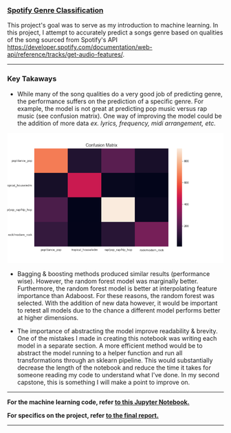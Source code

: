 ### <u>Spotify Genre Classification</u>

This project's goal was to serve as my introduction to machine learning. In this project, I attempt to accurately predict a songs genre based on qualities of the song sourced from Spotify's API https://developer.spotify.com/documentation/web-api/reference/tracks/get-audio-features/.

---
### Key Takaways
* While many of the song qualities do a very good job of predicting genre, the performance suffers on the prediction of a specific genre. For example, the model is not great at predicting pop music versus rap music (see confusion matrix). One way of improving the model could be the addition of more data <i>ex. lyrics, frequency, midi arrangement, etc.</i>

<p align="center">
  <img src="https://github.com/abelpd/Spotify_Genre_Classification_Model/blob/master/Machine%20Learning/confusion_matrix.png" width="600" />
</p>

* Bagging & boosting methods produced similar results (performance wise). However, the random forest model was marginally better. Furthermore, the random forest model is better at interpolating feature importance than Adaboost. For these reasons, the random forest was selected. With the addition of new data however, it would be important to retest all models due to the chance a different model performs better at higher dimensions.

* The importance of abstracting the model improve readability & brevity. One of the mistakes I made in creating this notebook was writing each model in a separate section. A more efficient method would be to abstract the model running to a helper function and run all transformations through an sklearn pipeline. This would substantially decrease the length of the notebook and reduce the time it takes for someone reading my code to understand what I've done. In my second capstone, this is something I will make a point to improve on.


---


<b>For the machine learning code, refer <a href=https://github.com/abelpd/Spotify_Genre_Classification_Model/blob/master/Machine%20Learning/Machine%20Learning-V2.ipynb> to this Jupyter Notebook.</a></b>

<b>For specifics on the project, refer <a href=https://github.com/abelpd/Spotify_Genre_Classification_Model/blob/master/Capstone_Report.pdf> to the final report.</a></b>

---
